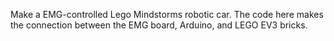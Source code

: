Make a EMG-controlled Lego Mindstorms robotic car.  The code here makes the connection between the EMG board, Arduino, and LEGO EV3 bricks.